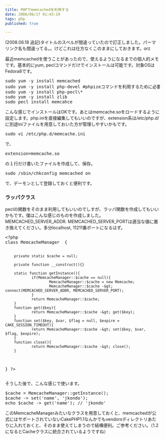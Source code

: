 ```yaml
---
title: PHPでmemcachedを利用する
date: 2008/06/17 01:43:19
tags: php
published: true

---
```


<p>(2008.06.18 追記)タイトルのスペルが間違っていたので訂正しました。パーマリンク名も間違ってる。。けどこれは仕方なくこのままにしておきます。orz</p>

<p>最近memcachedを使うことがあったので、使えるようになるまでの個人的メモです。基本的にyum, peclコマンドだけでインストールは可能です。対象OSはFedora8です。</p>

<p>
<pre>
sudo yum -y install memcached
sudo yum -y install php-devel #phpizeコマンドを利用するために必要
sudo yum -y install php-pecl\*
sudo yum -y install zlib
sudo pecl install memcahce
</pre></p>

<p>こんな感じでインストールはOKです。あとはmemcache.soをロードするように設定します。php.iniを直接編集してもいいのですが、extension系は/etc/php.d/に別途iniファイルを用意しておいた方が管理しやすいかもです。</p>

<p><pre>
sudo vi /etc/php.d/memcache.ini
</pre></p>

<p>で、</p>

<p><pre>
extension=memcache.so
</pre></p>

<p>の１行だけ書いたファイルを作成して、保存。</p>

<p><pre>
sudo /sbin/chkconfig memcached on
</pre></p>

<p>で、デーモンとして登録しておくと便利です。</p>

<h3>ラッパクラス</h3>
<p>peclの関数をそのまま利用してもいいのでしすが、ラッパ関数を作成してもいいかもです。僕はこんな感じのものを作成しました。MEMCACHED_SERVER_ADDR. MEMCACHED_SERVER_PORTは適当な値に置き換えてください。多分localhost, 11211番ポートになるはず。</p>

<p><pre>
&lt;?php
class MemcacheManager  {
        
        private static $cache = null;
        
        private function __construct(){}
        
        static function getInstance(){
                if(MemcacheManager::$cache == null){
                        MemcacheManager::$cache = new Memcache;
                        MemcacheManager::$cache -&gt; connect(MEMCACHED_SERVER_ADDR, MEMCACHED_SERVER_PORT);
                }
                return MemcacheManager::$cache;
        }
        function get($key){
                return MemcacheManager::$cache -&gt; get($key);
        }
        function set($key, $var, $flag = null, $expire = CAKE_SESSION_TIMEOUT){
                return MemcacheManager::$cache -&gt; set($key, $var, $flag, $expire);
        }
        function close(){
                return MemcacheManager::$cache -&gt; close();
        }        
}
?&gt;
</pre></p>

<p>そうした後で、こんな感じで使います。</p>

<p><pre>
$cache = MemcacheManager::getInstance();
$cache -&gt; set('name', 'jkondo');
echo $cache -&gt; get('name'); // 'jkondo'
</pre></p>

<p>このMemcacheManagerみたいなクラスを用意しておくと、memcachedが公式にはサポートされていないCakePHP1.1なんかでもvendorsディレクトリあたりに入れておくと、そのまま使えてしまうので結構便利。ご参考ください。（1.2になるとCacheクラスに統合されているようですね）</p>


